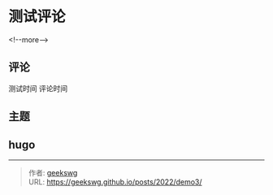 # 测试评论


&lt;!--more--&gt;

## 评论

测试时间 评论时间

## 主题

## hugo

---

> 作者: [geekswg](https://github.com/geekswg)  
> URL: https://geekswg.github.io/posts/2022/demo3/  

